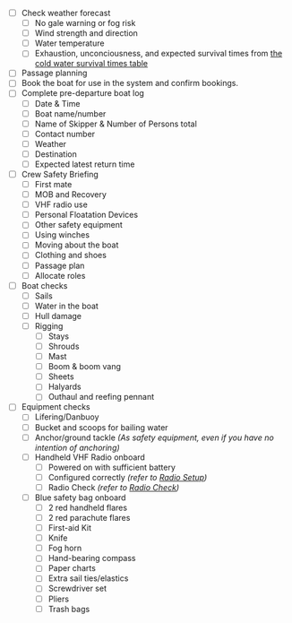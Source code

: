 * [ ] Check weather forecast
    * [ ] No gale warning or fog risk
    * [ ] Wind strength and direction
    * [ ] Water temperature
    * [ ] Exhaustion, unconciousness, and expected survival times from [the
      cold water survival times table](kdy-safety.md#cold-water-survival-times)
* [ ] Passage planning
* [ ] Book the boat for use in the system and confirm bookings.
* [ ] Complete pre-departure boat log
    * [ ] Date & Time
    * [ ] Boat name/number
    * [ ] Name of Skipper & Number of Persons total
    * [ ] Contact number
    * [ ] Weather
    * [ ] Destination
    * [ ] Expected latest return time
* [ ] Crew Safety Briefing
    * [ ] First mate
    * [ ] MOB and Recovery
    * [ ] VHF radio use
    * [ ] Personal Floatation Devices
    * [ ] Other safety equipment
    * [ ] Using winches
    * [ ] Moving about the boat
    * [ ] Clothing and shoes
    * [ ] Passage plan
    * [ ] Allocate roles
* [ ] Boat checks
    * [ ] Sails
    * [ ] Water in the boat
    * [ ] Hull damage
    * [ ] Rigging
        * [ ] Stays
        * [ ] Shrouds
        * [ ] Mast
        * [ ] Boom & boom vang
        * [ ] Sheets
        * [ ] Halyards
        * [ ] Outhaul and reefing pennant
* [ ] Equipment checks
    * [ ] Lifering/Danbuoy
    * [ ] Bucket and scoops for bailing water
    * [ ] Anchor/ground tackle *(As safety equipment, even if you have no intention
    of anchoring)*
    * [ ] Handheld VHF Radio onboard
        * [ ] Powered on with sufficient battery
        * [ ] Configured correctly *(refer to [Radio Setup](vhf-radio.md#radio-setup))*
        * [ ] Radio Check *(refer to [Radio Check](vhf-radio.md#radio-check))*
    * [ ] Blue safety bag onboard
        * [ ] 2 red handheld flares
        * [ ] 2 red parachute flares
        * [ ] First-aid Kit
        * [ ] Knife
        * [ ] Fog horn
        * [ ] Hand-bearing compass
        * [ ] Paper charts
        * [ ] Extra sail ties/elastics
        * [ ] Screwdriver set
        * [ ] Pliers
        * [ ] Trash bags
